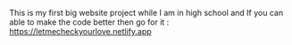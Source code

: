 This is my first big website project while I am in high school and If you can able to make the code better then go for it : https://letmecheckyourlove.netlify.app
